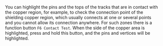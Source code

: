 You can highlight the pins and the tops of the tracks that are in contact with the copper region, for example, to check the connection point of the shielding copper region, which usually connects at one or several points and you cannot allow its connection anywhere. For such zones there is a function button `F6 Contact Test`. When the side of the copper area is highlighted, press and hold this button, and the pins and vertices will be highlighted.
